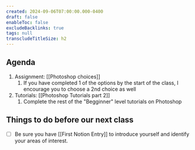 ```yaml
---
created: 2024-09-06T07:00:00.000-0400
draft: false
enableToc: false
excludeBacklinks: true
tags: null
transcludeTitleSize: h2
---
```


## Agenda
1. Assignment: [[Photoshop choices]]
	1. If you have completed 1 of the options by the start of the class, I encourage you to choose a 2nd choice as well
2. Tutorials: [[Photoshop Tutorials part 2]]
	1. Complete the rest of the "Begginner" level tutorials on Photoshop
	

## Things to do before our next class
- [ ] Be sure you have [[First Notion Entry]] to introduce yourself and identify your areas of interest.